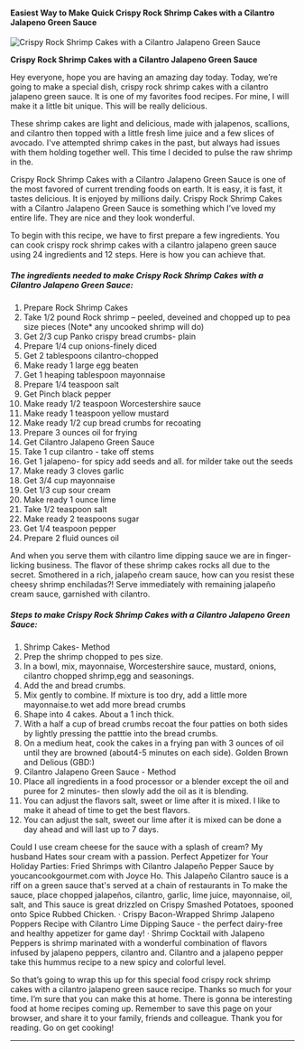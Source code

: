             

#### Easiest Way to Make Quick Crispy Rock Shrimp Cakes with a Cilantro Jalapeno Green Sauce

![Crispy Rock Shrimp Cakes with a Cilantro Jalapeno Green Sauce](https://img-global.cpcdn.com/recipes/eedb223054662abe/751x532cq70/crispy-rock-shrimp-cakes-with-a-cilantro-jalapeno-green-sauce-recipe-main-photo.jpg)

**Crispy Rock Shrimp Cakes with a Cilantro Jalapeno Green Sauce**

Hey everyone, hope you are having an amazing day today. Today, we’re going to make a special dish, crispy rock shrimp cakes with a cilantro jalapeno green sauce. It is one of my favorites food recipes. For mine, I will make it a little bit unique. This will be really delicious.

These shrimp cakes are light and delicious, made with jalapenos, scallions, and cilantro then topped with a little fresh lime juice and a few slices of avocado. I've attempted shrimp cakes in the past, but always had issues with them holding together well. This time I decided to pulse the raw shrimp in the.

Crispy Rock Shrimp Cakes with a Cilantro Jalapeno Green Sauce is one of the most favored of current trending foods on earth. It is easy, it is fast, it tastes delicious. It is enjoyed by millions daily. Crispy Rock Shrimp Cakes with a Cilantro Jalapeno Green Sauce is something which I’ve loved my entire life. They are nice and they look wonderful.

To begin with this recipe, we have to first prepare a few ingredients. You can cook crispy rock shrimp cakes with a cilantro jalapeno green sauce using 24 ingredients and 12 steps. Here is how you can achieve that.

##### The ingredients needed to make Crispy Rock Shrimp Cakes with a Cilantro Jalapeno Green Sauce:

1.  Prepare Rock Shrimp Cakes
2.  Take 1/2 pound Rock shrimp – peeled, deveined and chopped up to pea size pieces (Note\* any uncooked shrimp will do)
3.  Get 2/3 cup Panko crispy bread crumbs- plain
4.  Prepare 1/4 cup onions-finely diced
5.  Get 2 tablespoons cilantro-chopped
6.  Make ready 1 large egg beaten
7.  Get 1 heaping tablespoon mayonnaise
8.  Prepare 1/4 teaspoon salt
9.  Get Pinch black pepper
10.  Make ready 1/2 teaspoon Worcestershire sauce
11.  Make ready 1 teaspoon yellow mustard
12.  Make ready 1/2 cup bread crumbs for recoating
13.  Prepare 3 ounces oil for frying
14.  Get Cilantro Jalapeno Green Sauce
15.  Take 1 cup cilantro - take off stems
16.  Get 1 jalapeno- for spicy add seeds and all. for milder take out the seeds
17.  Make ready 3 cloves garlic
18.  Get 3/4 cup mayonnaise
19.  Get 1/3 cup sour cream
20.  Make ready 1 ounce lime
21.  Take 1/2 teaspoon salt
22.  Make ready 2 teaspoons sugar
23.  Get 1/4 teaspoon pepper
24.  Prepare 2 fluid ounces oil

And when you serve them with cilantro lime dipping sauce we are in finger-licking business. The flavor of these shrimp cakes rocks all due to the secret. Smothered in a rich, jalapeño cream sauce, how can you resist these cheesy shrimp enchiladas?! Serve immediately with remaining jalapeño cream sauce, garnished with cilantro.

##### Steps to make Crispy Rock Shrimp Cakes with a Cilantro Jalapeno Green Sauce:

1.  Shrimp Cakes- Method
2.  Prep the shrimp chopped to pes size.
3.  In a bowl, mix, mayonnaise, Worcestershire sauce, mustard, onions, cilantro chopped shrimp,egg and seasonings.
4.  Add the and bread crumbs.
5.  Mix gently to combine. If mixture is too dry, add a little more mayonnaise.to wet add more bread crumbs
6.  Shape into 4 cakes. About a 1 inch thick.
7.  With a half a cup of bread crumbs recoat the four patties on both sides by lightly pressing the patttie into the bread crumbs.
8.  On a medium heat, cook the cakes in a frying pan with 3 ounces of oil until they are browned (about4-5 minutes on each side). Golden Brown and Delious (GBD:)
9.  Cilantro Jalapeno Green Sauce - Method
10.  Place all ingredients in a food processor or a blender except the oil and puree for 2 minutes- then slowly add the oil as it is blending.
11.  You can adjust the flavors salt, sweet or lime after it is mixed. I like to make it ahead of time to get the best flavors.
12.  You can adjust the salt, sweet our lime after it is mixed can be done a day ahead and will last up to 7 days.

Could I use cream cheese for the sauce with a splash of cream? My husband Hates sour cream with a passion. Perfect Appetizer for Your Holiday Parties: Fried Shrimps with Cilantro Jalapeño Pepper Sauce by youcancookgourmet.com with Joyce Ho. This Jalapeño Cilantro sauce is a riff on a green sauce that's served at a chain of restaurants in To make the sauce, place chopped jalapeños, cilantro, garlic, lime juice, mayonnaise, oil, salt, and This sauce is great drizzled on Crispy Smashed Potatoes, spooned onto Spice Rubbed Chicken. · Crispy Bacon-Wrapped Shrimp Jalapeno Poppers Recipe with Cilantro Lime Dipping Sauce - the perfect dairy-free and healthy appetizer for game day! · Shrimp Cocktail with Jalapeno Peppers is shrimp marinated with a wonderful combination of flavors infused by jalapeno peppers, cilantro and. Cilantro and a jalapeno pepper take this hummus recipe to a new spicy and colorful level.

So that’s going to wrap this up for this special food crispy rock shrimp cakes with a cilantro jalapeno green sauce recipe. Thanks so much for your time. I’m sure that you can make this at home. There is gonna be interesting food at home recipes coming up. Remember to save this page on your browser, and share it to your family, friends and colleague. Thank you for reading. Go on get cooking!

* * *